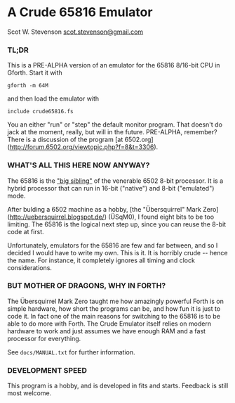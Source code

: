 # A Crude 65816 Emulator

Scot W. Stevenson <scot.stevenson@gmail.com>


### TL;DR

This is a PRE-ALPHA version of an emulator for the 65816 8/16-bit CPU in Gforth.
Start it with 

```
gforth -m 64M 
```

and then load the emulator with

```
include crude65816.fs
```

You an either "run" or "step" the default monitor program. That doesn't do jack
at the moment, really, but will in the future. PRE-ALPHA, remember? There is a
discussion of the program [at 6502.org]
(http://forum.6502.org/viewtopic.php?f=8&t=3306).

### WHAT'S ALL THIS HERE NOW ANYWAY?

The 65816 is the ["big sibling"](http://en.wikipedia.org/wiki/WDC_65816/65802) 
of the venerable 6502 8-bit processor. It is a hybrid processor that can run in
16-bit ("native") and 8-bit ("emulated") mode.

After bulding a 6502 machine as a hobby, [the "Übersquirrel" Mark Zero]
(http://uebersquirrel.blogspot.de/) (ÜSqM0), I found eight bits to be too
limiting.  The 65816 is the logical next step up, since you can reuse the 8-bit
code at first. 

Unfortunately, emulators for the 65816 are few and far between, and so I decided
I would have to write my own. This is it. It is horribly crude -- hence the
name. For instance, it completely ignores all timing and clock considerations.

### BUT MOTHER OF DRAGONS, WHY IN FORTH?

The Übersquirrel Mark Zero taught me how amazingly powerful Forth is on simple
hardware, how short the programs can be, and how fun it is just to code it. In
fact one of the main reasons for switching to the 65816 is to be able to do more
with Forth. The Crude Emulator itself relies on modern hardware to work and just
assumes we have enough RAM and a fast processor for everything. 

See `docs/MANUAL.txt` for further information.

### DEVELOPMENT SPEED

This program is a hobby, and is developed in fits and starts. Feedback is still most
welcome. 
